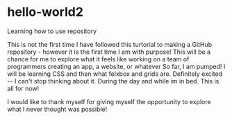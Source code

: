 # hello-world2
Learning how to use repository

This is not the first time I have followed this turtorial to making a GitHub repository - however it is the first time I am with purpose!
This will be a chance for me to explore what it feels like working on a team of programmers creating an app, a website, or whatever
So far, I am pumped! I will be learning CSS and then what felxbox and grids are. Definitely excited -- I can't stop thinking about it. During the day and while im in bed. 
This is all for now! 

I would like to thank myself for giving myself the opportunity to explore what I never thought was possible!
